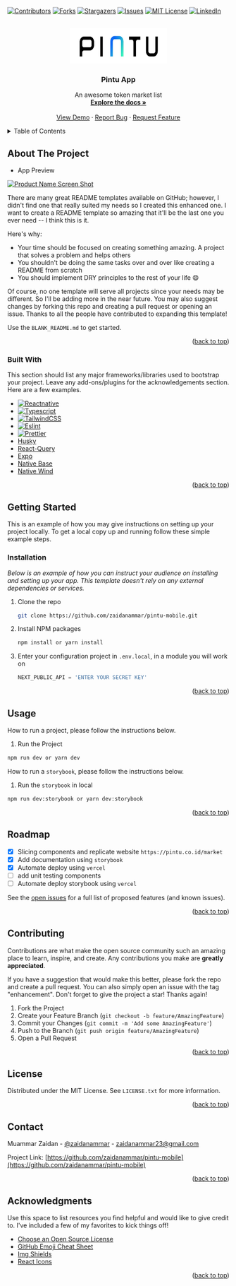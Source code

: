 <!-- Improved compatibility of back to top link: See: https://github.com/othneildrew/Best-README-Template/pull/73 -->

<a name="readme-top"></a>

<!--
*** Thanks for checking out the Best-README-Template. If you have a suggestion
*** that would make this better, please fork the repo and create a pull request
*** or simply open an issue with the tag "enhancement".
*** Don't forget to give the project a star!
*** Thanks again! Now go create something AMAZING! :D
-->

<!-- PROJECT SHIELDS -->
<!--
*** I'm using markdown "reference style" links for readability.
*** Reference links are enclosed in brackets [ ] instead of parentheses ( ).
*** See the bottom of this document for the declaration of the reference variables
*** for contributors-url, forks-url, etc. This is an optional, concise syntax you may use.
*** https://www.markdownguide.org/basic-syntax/#reference-style-links
-->

[![Contributors][contributors-shield]][contributors-url]
[![Forks][forks-shield]][forks-url]
[![Stargazers][stars-shield]][stars-url]
[![Issues][issues-shield]][issues-url]
[![MIT License][license-shield]][license-url]
[![LinkedIn][linkedin-shield]][linkedin-url]

<!-- PROJECT LOGO -->
<br />
<div align="center">
  <a href="https://github.com/zaidanammar/pintu-mobile">
    <img src="assets/images/logo.jpg" alt="Logo" width="220" height="80">
  </a>

  <h3 align="center">Pintu App</h3>

  <p align="center">
    An awesome token market list
    <br />
    <a href="https://github.com/zaidanammar/pintu-mobile"><strong>Explore the docs »</strong></a>
    <br />
    <br />
    <a href="https://pintu-aja.vercel.app">View Demo</a>
    ·
    <a href="https://github.com/zaidanammar/pintu-mobile/issues">Report Bug</a>
    ·
    <a href="https://github.com/zaidanammar/pintu-mobile/issues">Request Feature</a>
  </p>
</div>

<!-- TABLE OF CONTENTS -->
<details>
  <summary>Table of Contents</summary>
  <ol>
    <li>
      <a href="#about-the-project">About The Project</a>
      <ul>
        <li><a href="#built-with">Built With</a></li>
      </ul>
    </li>
    <li>
      <a href="#getting-started">Getting Started</a>
      <ul>
        <li><a href="#prerequisites">Prerequisites</a></li>
        <li><a href="#installation">Installation</a></li>
      </ul>
    </li>
    <li><a href="#usage">Usage</a></li>
    <li><a href="#roadmap">Roadmap</a></li>
    <li><a href="#contributing">Contributing</a></li>
    <li><a href="#license">License</a></li>
    <li><a href="#contact">Contact</a></li>
    <li><a href="#acknowledgments">Acknowledgments</a></li>
  </ol>
</details>

<!-- ABOUT THE PROJECT -->

## About The Project

- App Preview

[![Product Name Screen Shot][product-screenshot]](https://example.com)

There are many great README templates available on GitHub; however, I didn't find one that really suited my needs so I created this enhanced one. I want to create a README template so amazing that it'll be the last one you ever need -- I think this is it.

Here's why:

- Your time should be focused on creating something amazing. A project that solves a problem and helps others
- You shouldn't be doing the same tasks over and over like creating a README from scratch
- You should implement DRY principles to the rest of your life :smile:

Of course, no one template will serve all projects since your needs may be different. So I'll be adding more in the near future. You may also suggest changes by forking this repo and creating a pull request or opening an issue. Thanks to all the people have contributed to expanding this template!

Use the `BLANK_README.md` to get started.

<p align="right">(<a href="#readme-top">back to top</a>)</p>

### Built With

This section should list any major frameworks/libraries used to bootstrap your project. Leave any add-ons/plugins for the acknowledgements section. Here are a few examples.

- [![Reactnative][reactnative]][reactnative-url]
- [![Typescript][typescript]][typescript-url]
- [![TailwindCSS][tailwindcss]][tailwindcss-url]
- [![Eslint][eslint]][eslint-url]
- [![Prettier][prettier]][prettier-url]
- [Husky][husky-url]
- [React-Query][react-query-url]
- [Expo][expo-url]
- [Native Base][nativebase-url]
- [Native Wind][nativewind-url]

<p align="right">(<a href="#readme-top">back to top</a>)</p>

<!-- GETTING STARTED -->

## Getting Started

This is an example of how you may give instructions on setting up your project locally.
To get a local copy up and running follow these simple example steps.

### Installation

_Below is an example of how you can instruct your audience on installing and setting up your app. This template doesn't rely on any external dependencies or services._

1. Clone the repo
   ```sh
   git clone https://github.com/zaidanammar/pintu-mobile.git
   ```
2. Install NPM packages
   ```sh
   npm install or yarn install
   ```
3. Enter your configuration project in `.env.local`, in a module you will work on
   ```js
   NEXT_PUBLIC_API = 'ENTER YOUR SECRET KEY'
   ```

<p align="right">(<a href="#readme-top">back to top</a>)</p>

<!-- USAGE EXAMPLES -->

## Usage

How to run a project, please follow the instructions below.

1. Run the Project

```bash
npm run dev or yarn dev
```

How to run a `storybook`, please follow the instructions below.

1. Run the `storybook` in local

```bash
npm run dev:storybook or yarn dev:storybook
```

<p align="right">(<a href="#readme-top">back to top</a>)</p>

<!-- ROADMAP -->

## Roadmap

- [x] Slicing components and replicate website `https://pintu.co.id/market`
- [x] Add documentation using `storybook`
- [x] Automate deploy using `vercel`
- [ ] add unit testing components
- [ ] Automate deploy storybook using `vercel`

See the [open issues](https://github.com/zaidanammar/pintu-mobile/issues) for a full list of proposed features (and known issues).

<p align="right">(<a href="#readme-top">back to top</a>)</p>

<!-- CONTRIBUTING -->

## Contributing

Contributions are what make the open source community such an amazing place to learn, inspire, and create. Any contributions you make are **greatly appreciated**.

If you have a suggestion that would make this better, please fork the repo and create a pull request. You can also simply open an issue with the tag "enhancement".
Don't forget to give the project a star! Thanks again!

1. Fork the Project
2. Create your Feature Branch (`git checkout -b feature/AmazingFeature`)
3. Commit your Changes (`git commit -m 'Add some AmazingFeature'`)
4. Push to the Branch (`git push origin feature/AmazingFeature`)
5. Open a Pull Request

<p align="right">(<a href="#readme-top">back to top</a>)</p>

<!-- LICENSE -->

## License

Distributed under the MIT License. See `LICENSE.txt` for more information.

<p align="right">(<a href="#readme-top">back to top</a>)</p>

<!-- CONTACT -->

## Contact

Muammar Zaidan - [@zaidanammar](https://twitter.com/zaidanammar) - zaidanammar23@gmail.com

Project Link: [https://github.com/zaidanammar/pintu-mobile](https://github.com/zaidanammar/pintu-mobile)

<p align="right">(<a href="#readme-top">back to top</a>)</p>

<!-- ACKNOWLEDGMENTS -->

## Acknowledgments

Use this space to list resources you find helpful and would like to give credit to. I've included a few of my favorites to kick things off!

- [Choose an Open Source License](https://choosealicense.com)
- [GitHub Emoji Cheat Sheet](https://www.webpagefx.com/tools/emoji-cheat-sheet)
- [Img Shields](https://shields.io)
- [React Icons](https://react-icons.github.io/react-icons/search)

<p align="right">(<a href="#readme-top">back to top</a>)</p>

<!-- MARKDOWN LINKS & IMAGES -->
<!-- https://www.markdownguide.org/basic-syntax/#reference-style-links -->

[contributors-shield]: https://img.shields.io/github/contributors/zaidanammar/pintu?style=for-the-badge
[contributors-url]: https://github.com/zaidanammar/pintu-mobile/graphs/contributors
[forks-shield]: https://img.shields.io/github/forks/zaidanammar/pintu.svg?style=for-the-badge
[forks-url]: https://github.com/zaidanammar/pintu-mobile/network/members
[stars-shield]: https://img.shields.io/github/stars/zaidanammar/pintu.svg?style=for-the-badge
[stars-url]: https://github.com/zaidanammar/pintu-mobile/stargazers
[issues-shield]: https://img.shields.io/github/issues/zaidanammar/pintu.svg?style=for-the-badge
[issues-url]: https://github.com/zaidanammar/pintu-mobile/issues
[license-shield]: https://img.shields.io/github/license/zaidanammar/pintu.svg?style=for-the-badge
[license-url]: https://github.com/zaidanammar/pintu-mobile/blob/master/LICENSE.txt
[linkedin-shield]: https://img.shields.io/badge/-LinkedIn-black.svg?style=for-the-badge&logo=linkedin&colorB=555
[linkedin-url]: https://www.linkedin.com/in/muammar-zaidan/
[product-screenshot]: public/screenshot.png
[lighthouse-screenshot]: public/lighthouse-score.png
[reactnative]: https://img.shields.io/badge/React_Native-20232A?style=for-the-badge&logo=react&logoColor=61DAFB
[reactnative-url]: https://reactnative.dev/
[typescript]: https://img.shields.io/badge/TypeScript-007ACC?style=for-the-badge&logo=typescript&logoColor=white
[typescript-url]: https://www.typescriptlang.org/
[tailwindcss]: https://img.shields.io/badge/Tailwind_CSS-38B2AC?style=for-the-badge&logo=tailwind-css&logoColor=white
[tailwindcss-url]: https://tailwindcss.com/
[eslint]: https://img.shields.io/badge/eslint-3A33D1?style=for-the-badge&logo=eslint&logoColor=white
[eslint-url]: https://eslint.org/
[prettier]: https://img.shields.io/badge/prettier-1A2C34?style=for-the-badge&logo=prettier&logoColor=F7BA3E
[prettier-url]: https://prettier.io/
[vercel]: https://img.shields.io/badge/Vercel-000000?style=for-the-badge&logo=vercel&logoColor=white
[vercel-url]: https://vercel.com/
[react-query-url]: https://tanstack.com/query/v4
[husky-url]: https://typicode.github.io/husky/#/
[expo-url]: https://expo.dev/
[nativewind-url]: https://www.nativewind.dev/
[nativebase-url]: https://nativebase.io/
